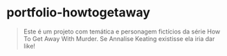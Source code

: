 # portfolio-howtogetaway

> Este é um projeto com temática e personagem fictícios da série How To Get Away With Murder.
> Se Annalise Keating existisse ela iria dar like!
